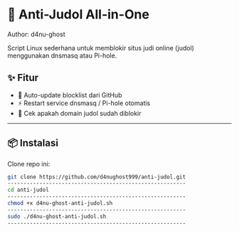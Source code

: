 # 🗿 Anti-Judol All-in-One
Author: d4nu-ghost  

Script Linux sederhana untuk memblokir situs judi online (judol) menggunakan dnsmasq atau Pi-hole.  

## ✨ Fitur
- 🔄 Auto-update blocklist dari GitHub  
- ⚡ Restart service dnsmasq / Pi-hole otomatis  
- 🔎 Cek apakah domain judol sudah diblokir  

---

## 📦 Instalasi
Clone repo ini:
```bash
git clone https://github.com/d4nughost999/anti-judol.git
--------------------------------------------------------
cd anti-judol
--------------------------------------------------------
chmod +x d4nu-ghost-anti-judol.sh
--------------------------------------------------------
sudo ./d4nu-ghost-anti-judol.sh
--------------------------------------------------------

